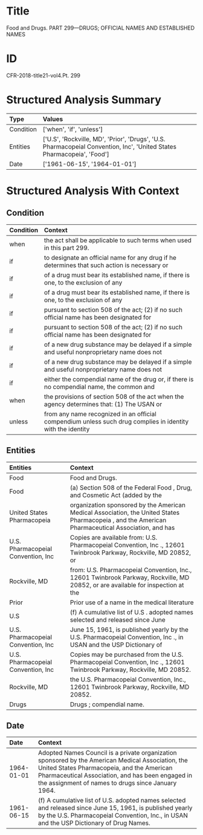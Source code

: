 # Title

 Food and Drugs. PART 299—DRUGS; OFFICIAL NAMES AND ESTABLISHED NAMES


# ID

 CFR-2018-title21-vol4.Pt. 299


# Structured Analysis Summary

| Type      | Values                                                                                                                 |
|:----------|:-----------------------------------------------------------------------------------------------------------------------|
| Condition | ['when', 'if', 'unless']                                                                                               |
| Entities  | ['U.S', 'Rockville, MD', 'Prior', 'Drugs', 'U.S. Pharmacopeial Convention, Inc', 'United States Pharmacopeia', 'Food'] |
| Date      | ['1961-06-15', '1964-01-01']                                                                                           |


# Structured Analysis With Context

 


## Condition

| Condition   | Context                                                                                                    |
|:------------|:-----------------------------------------------------------------------------------------------------------|
| when        | the act shall be applicable to such terms when  used in this part 299.                                     |
| if          | to designate an official name for any drug if he determines that such action is necessary or               |
| if          | of a drug must bear its established name, if there is one, to the exclusion of any                         |
| if          | of a drug must bear its established name, if there is one, to the exclusion of any                         |
| if          | pursuant to section 508 of the act; (2) if no such official name has been designated for                   |
| if          | pursuant to section 508 of the act; (2) if no such official name has been designated for                   |
| if          | of a new drug substance may be delayed if a simple and useful nonproprietary name does not                 |
| if          | of a new drug substance may be delayed if a simple and useful nonproprietary name does not                 |
| if          | either the compendial name of the drug or, if there is no compendial name, the common and                  |
| when        | the provisions of section 508 of the act when the agency determines that: (1) The USAN or                  |
| unless      | from any name recognized in an official compendium unless such drug complies in identity with the identity |


## Entities

| Entities                           | Context                                                                                                                                           |
|:-----------------------------------|:--------------------------------------------------------------------------------------------------------------------------------------------------|
| Food                               | Food  and Drugs.                                                                                                                                  |
| Food                               | (a) Section 508 of the Federal  Food , Drug, and Cosmetic Act (added by the                                                                       |
| United States Pharmacopeia         | organization sponsored by the American Medical Association, the United States Pharmacopeia , and the American Pharmaceutical Association, and has |
| U.S. Pharmacopeial Convention, Inc | Copies are available from:  U.S. Pharmacopeial Convention, Inc ., 12601 Twinbrook Parkway, Rockville, MD 20852, or                                |
| Rockville, MD                      | from: U.S. Pharmacopeial Convention, Inc., 12601 Twinbrook Parkway, Rockville, MD 20852, or are available for inspection at the                   |
| Prior                              | Prior use of a name in the medical literature                                                                                                     |
| U.S                                | (f) A cumulative list of  U.S . adopted names selected and released since June                                                                    |
| U.S. Pharmacopeial Convention, Inc | June 15, 1961, is published yearly by the U.S. Pharmacopeial Convention, Inc ., in USAN and the USP Dictionary of                                 |
| U.S. Pharmacopeial Convention, Inc | Copies may be purchased from the  U.S. Pharmacopeial Convention, Inc ., 12601 Twinbrook Parkway, Rockville, MD 20852.                             |
| Rockville, MD                      | the U.S. Pharmacopeial Convention, Inc., 12601 Twinbrook Parkway, Rockville, MD  20852.                                                           |
| Drugs                              | Drugs ; compendial name.                                                                                                                          |


## Date

| Date       | Context                                                                                                                                                                                                                                                  |
|:-----------|:---------------------------------------------------------------------------------------------------------------------------------------------------------------------------------------------------------------------------------------------------------|
| 1964-01-01 | Adopted Names Council is a private organization sponsored by the American Medical Association, the United States Pharmacopeia, and the American Pharmaceutical Association, and has been engaged in the assignment of names to drugs since January 1964. |
| 1961-06-15 | (f) A cumulative list of U.S. adopted names selected and released since June 15, 1961, is published yearly by the U.S. Pharmacopeial Convention, Inc., in USAN and the USP Dictionary of Drug Names.                                                     |


